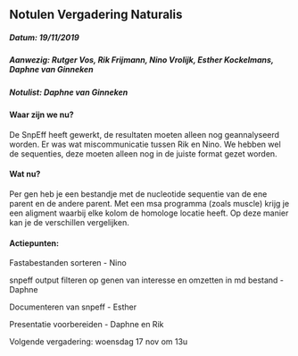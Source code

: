 ## Notulen Vergadering Naturalis
##### Datum:	19/11/2019
##### Aanwezig:	Rutger Vos, Rik Frijmann, Nino Vrolijk, Esther Kockelmans, Daphne van Ginneken
##### Notulist:	Daphne van Ginneken

#### Waar zijn we nu?
De SnpEff heeft gewerkt, de resultaten moeten alleen nog geannalyseerd worden.
Er was wat miscommunicatie tussen Rik en Nino. We hebben wel de sequenties, deze moeten alleen nog in de juiste format gezet worden.

#### Wat nu?
Per gen heb je een bestandje met de nucleotide sequentie van de ene parent en de andere parent. Met een msa programma (zoals muscle) krijg je een aligment waarbij elke kolom de homologe locatie heeft. Op deze manier kan je de verschillen vergelijken.

#### Actiepunten:
Fastabestanden sorteren - Nino

snpeff output filteren op genen van interesse en omzetten in md bestand - Daphne

Documenteren van snpeff - Esther

Presentatie voorbereiden - Daphne en Rik

Volgende vergadering: woensdag 17 nov om 13u


